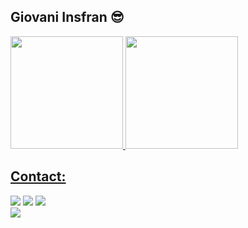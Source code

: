 ## Giovani Insfran 😎 

<div>
<a href="https://github.com/insfrangio">
<img height="180em" src="https://github-readme-stats.vercel.app/api/top-langs/?username=insfrangio&layout=compact&langs_count=7&theme=dracula"/>
<img height="180em" src="https://github-readme-stats.vercel.app/api?username=insfrangio&show_icons=true&theme=dracula&include_all_commits=true&count_private=true"/>
</div>


## Contact:

<div>

  <a href="https://www.instagram.com/insfrangio98/?igshid=OGQ5ZDc2ODk2ZA%3D%3D" target="_blank"><img src="https://img.shields.io/badge/Instagram-E4405F?style=for-the-badge&logo=instagram&logoColor=white" target="_blank"></a>
<a href="mailto:gioinsfran98@gmail.com"><img src="https://img.shields.io/badge/Gmail-D14836?style=for-the-badge&logo=gmail&logoColor=white" target="_blank"></a>
<a href="www.linkedin.com/in/insfrangio" target="_blank"><img src="https://img.shields.io/badge/-LinkedIn-%230077B5?style=for-the-badge&logo=linkedin&logoColor=white" target="_blank"></a>   
<a href="https://twitter.com/insfrangio" target="_blank"><img src="https://img.shields.io/badge/Twitter-1DA1F2?style=for-the-badge&logo=twitter&logoColor=white" target="_blank"></a>   

</div>

